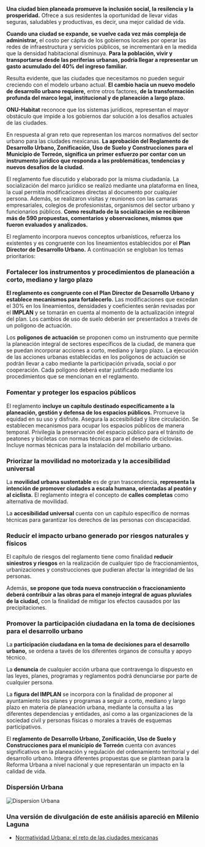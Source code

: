
**Una ciudad bien planeada promueve la inclusión social, la resilencia y la prosperidad.** Ofrece a sus residentes la oportunidad de llevar vidas seguras, saludables y productivas, es decir, una mejor calidad de vida.

**Cuando una ciudad se expande, se vuelve cada vez más compleja de administrar,** el costo per cápita de los gobiernos locales por operar las redes de infraestructura y servicios públicos, se incrementará en la medida que la densidad habitacional disminuya. **Para la población, vivir y transportarse desde las periferias urbanas, podría llegar a representar un gasto acumulado del 40% del ingreso familiar.**

Resulta evidente, que las ciudades que necesitamos no pueden seguir creciendo con el modelo urbano actual. **El cambio hacia un nuevo modelo de desarrollo urbano requiere,** entre otros factores, **de la transformación profunda del marco legal, institucional y de planeación a largo plazo.**

**ONU-Habitat** reconoce que los sistemas jurídicos, representan el mayor obstáculo que impide a los gobiernos dar solución a los desafíos actuales de las ciudades.

En respuesta al gran reto que representan los marcos normativos del sector urbano para las ciudades mexicanas. **La aprobación del Reglamento de Desarrollo Urbano, Zonificación, Uso de Suelo y Construcciones para el Municipio de Torreón, significa un primer esfuerzo por contar con un instrumento jurídico que responda a las problemáticas, tendencias y nuevos desafíos de la ciudad.**

El reglamento fue discutido y elaborado por la misma ciudadanía. La socialización del marco jurídico se realizó mediante una plataforma en línea, la cual permitía modificaciones directas al documento por cualquier persona. Además, se realizaron visitas y reuniones con las camaras empresariales, colegios de profesionistas, organismos del sector urbano y funcionarios públicos. **Como resultado de la socialización se recibieron más de 590 propuestas, comentarios y observaciones, mismos que fueron evaluados y analizados.**

El reglamento incorpora nuevos conceptos urbanísticos, refuerza los existentes y es congruente con los lineamientos establecidos por el **Plan Director de Desarrollo Urbano.** A continuación se engloban los temas prioritarios:

### Fortalecer los instrumentos y procedimientos de planeación a corto, mediano y largo plazo

**El reglamento es congruente con el Plan Director de Desarrollo Urbano y establece mecanismos para fortalecerlo.** Las modificaciones que excedan el 30% en los lineamientos, densidades y coeficientes serán revisadas por el **IMPLAN** y se tomarán en cuenta al momento de la actualización integral del plan. Los cambios de uso de suelo deberán ser presentados a través de un polígono de actuación.

Los **polígonos de actuación** se proponen como un instrumento que permite la planeación integral de sectores específicos de la ciudad, de manera que se puedan incorporar acciones a corto, mediano y largo plazo. La ejecución de las acciones urbanas establecidas en los polígonos de actuación se podrán llevar a cabo mediante la participación privada, social o por cooperación. Cada polígono deberá estar justificado mediante los procedimientos que se mencionan en el reglamento.

### Fomentar y proteger los espacios públicos

El reglamento **incluye un capítulo destinado específicamente a la planeación, gestión y defensa de los espacios públicos.** Promueve la equidad en su uso y disfrute. Asegura la accesibilidad y libre circulación. Se establecen mecanismos para ocupar los espacios públicos de manera temporal. Privilegia la preservación del espacio público para el tránsito de peatones y biciletas con normas técnicas para el deseño de ciclovías. Incluye normas técnicas para la instalación del mobiliario urbano.

### Priorizar la movilidad no motorizada y la accesibilidad universal

La **movilidad urbana sustentable** es de gran trascendencia, **representa la intención de promover ciudades a escala humana, orientadas al peatón y al ciclista.** El reglamento integra el concepto de **calles completas** como alternativa de movilidad.

La **accesibilidad universal** cuenta con un capítulo específico de normas técnicas para garantizar los derechos de las personas con discapacidad.

### Reducir el impacto urbano generado por riesgos naturales y físicos

El capítulo de riesgos del reglamento tiene como finalidad **reducir siniestros y riesgos** en la realización de cualquier tipo de fraccionamientos, urbanizaciones y construcciones que pudieran afectar la integridad de las personas.

Además, **se propone que toda nueva construcción o fraccionamiento deberá contribuir a las obras para el manejo integral de aguas pluviales de la ciudad,** con la finalidad de mitigar los efectos causados por las precipitaciones.

### Promover la participación ciudadana en la toma de decisiones para el desarrollo urbano

La **participación ciudadana en la toma de decisiones para el desarrollo urbano,** se ordena a tavés de los diferentes órganos de consulta y apoyo técnico.

La **denuncia** de cualquier acción urbana que contravenga lo dispuesto en las leyes, planes, programas y reglamentos podrá denunciarse por parte de cualquier persona.

La **figura del IMPLAN** se incorpora con la finalidad de proponer al ayuntamiento los planes y programas a seguir a corto, mediano y largo plazo en materia de planeación urbana, mediante la consulta a las diferentes dependencias y entidades, así como a las organizaciones de la sociedad civil y personas físicas o morales a través de esquemas participativos.

El **reglamento de Desarrollo Urbano, Zonificación, Uso de Suelo y Construcciones para el municipio de Torreón** cuenta con avances significativos en la planeación y regulación del ordenamiento territorial y del desarrollo urbano. Integra diferentes propuestas que se plantean para la Reforma Urbana a nivel nacional y que representarán un impacto en la calidad de vida.

### Dispersión Urbana

<img class="img-responsive" src="normatividad-urbana-el-reto-de-las-ciudades-mexicanas/dipersion-urbana.jpg" alt="Dispersion Urbana">

### Una versión de divulgación de este análisis apareció en Milenio Laguna

* [Normatividad Urbana: el reto de las ciudades mexicanas](http://www.milenio.com/negocios/Implan_Torreon-Desarrollo_Urbano_de_Torreon-Reglamento_de_Desarrollo_Urbano_0_700729974.html)

